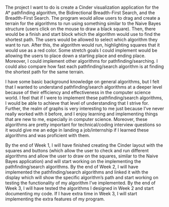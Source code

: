 The project I want to do is create a Cinder visualization application for the A* pathfinding 
algorithm, the Bidirectional Breadth-First Search, and the Breadth-First Search. The program would 
allow users to drag and create a terrain for the algorithms to run using something similar to the 
Naive Bayes structure (users click on the mouse to draw a black square). Then, there would be a 
finish and start block which the algorithm would use to find the shortest path. The users would be 
allowed to select which algorithm they want to run. After this, the algorithm would run, highlighting 
squares that it would use as a red color. Some stretch goals I could implement would be allowing 
the users to place down a starting place and ending place. Moreover, I could implement other 
algorithms for pathfinding/searching. I could also compare how fast each pathfinding/search algorithm
 is at finding the shortest path for the same terrain. 

I have some basic background knowledge on general algorithms, but I felt that I wanted to understand 
pathfinding/search algorithms at a deeper level because of their efficiency and effectiveness in the 
computer science world. I feel that if I were to implement these pathfinding/search algorithms, I 
would be able to achieve that level of understanding that I strive for. Further, the realm of graphs 
is very interesting to me just because I’ve never really worked with it before, and I enjoy learning 
and implementing things that are new to me, especially in computer science. Moreover, these 
algorithms are pretty important for technical/coding interview questions so it would give me an edge 
in landing a job/internship if I learned these algorithms and was proficient with them.

By the end of Week 1, I will have finished creating the Cinder layout with the squares and buttons 
(which allow the user to check and run different algorithms and allow the user to draw on the 
squares, similar to the Naive Bayes application) and will start working on the implementing the 
pathfinding/search algorithms. By the end of Week 2, I will have implemented the pathfinding/search 
algorithms and linked it with the display which will show the specific algorithm’s path and start 
working on testing the functionality of my algorithm I’ve implemented. By the end of Week 3, I will 
have tested the algorithms I designed in Week 2 and start documenting my code. If I have extra time 
in Week 3, I will start implementing the extra features of my program. 




